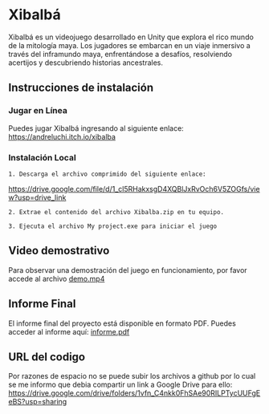 
# Xibalbá

Xibalbá es un videojuego desarrollado en Unity que explora el rico mundo de la mitología maya. Los jugadores se embarcan en un viaje inmersivo a través del inframundo maya, enfrentándose a desafíos, resolviendo acertijos y descubriendo historias ancestrales.


## Instrucciones de instalación


### Jugar en Línea

Puedes jugar Xibalbá ingresando al siguiente enlace:
https://andreluchi.itch.io/xibalba

### Instalación Local

    1. Descarga el archivo comprimido del siguiente enlace:     
https://drive.google.com/file/d/1_cl5RHakxsgD4XQBlJxRvOch6V5ZOGfs/view?usp=drive_link

    2. Extrae el contenido del archivo Xibalba.zip en tu equipo.

    3. Ejecuta el archivo My project.exe para iniciar el juego








## Video demostrativo

Para observar una demostración del juego en funcionamiento, por favor accede al archivo [demo.mp4](demo/demo.mp4)
## Informe Final

El informe final del proyecto está disponible en formato PDF. Puedes acceder al informe aquí: [informe.pdf](docs/informe.pdf)  
## URL del codigo

Por razones de espacio no se puede subir los archivos a github por lo cual se me informo que debia compartir un link a Google Drive para ello: https://drive.google.com/drive/folders/1vfn_C4nkk0FhSAe90RILPTycUUFgEeBS?usp=sharing